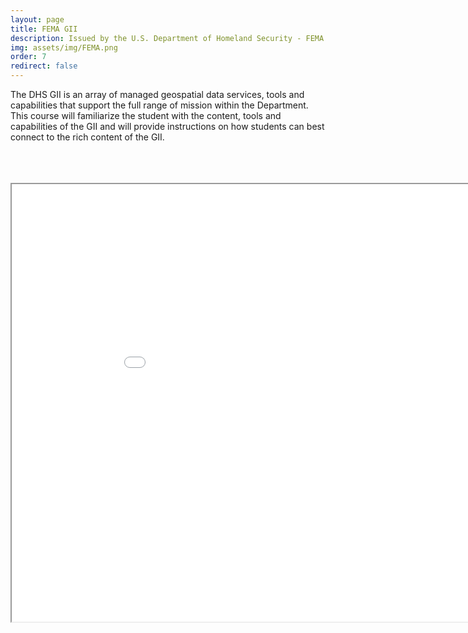 ```yaml
---
layout: page
title: FEMA GII
description: Issued by the U.S. Department of Homeland Security - FEMA Emergency Management Institute 
img: assets/img/FEMA.png
order: 7
redirect: false 
---
```

The DHS GII is an array of managed geospatial data services, tools and capabilities that support the full range of mission within the Department. This course will familiarize the student with the content, tools and capabilities of the GII and will provide instructions on how students can best connect to the rich content of the GII.




<br>

<br>

<br>


<iframe src="/assets/pdf/FEMA_GII_IS00063b.pdf" height="700" width="960" allowfullscreen="" frameborder="10">
</iframe>
